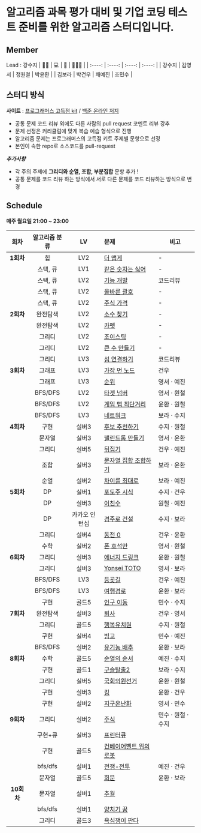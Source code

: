 # 알고리즘 과목 평가 대비 및 기업 코딩 테스트 준비를 위한 알고리즘 스터디입니다.

## Member

Lead : 강수지
| 🤸‍♂️ | 💻 | 📖 | 🤸🏻‍♀️ |
| :----: | :----: | :----: | :----: |
| 강수지 | 김영서 | 정원철 | 박윤환 |
| 김보라 | 박건우 | 채예진 | 조민수 |

## 스터디 방식

**사이트** : [프로그래머스 고득점 kit](https://school.programmers.co.kr/learn/challenges?tab=algorithm_practice_kit) /
[백준 온라인 저지](https://www.acmicpc.net/lectures)

-   공통 문제 코드 리뷰 외에도 다른 사람의 pull request 코멘트 리뷰 강추
-   문제 선정은 커리큘럼에 맞게 복습 예습 형식으로 진행
-   알고리즘 문제는 프로그래머스의 고득점 키트 주제별 문항으로 선정
-   본인이 속한 repo로 소스코드를 pull-request

***추가사항***
- 각 주의 주제에 **그리디와 순열, 조합, 부분집합** 문항 추가 !
- 공통 문제를 코드 리뷰 하는 방식에서 서로 다른 문제를 코드 리뷰하는 방식으로 변경

## Schedule

<b>매주 월요일 21:00 ~ 23:00</b>

| 회차  | 알고리즘 분류 | LV  | 문제                                                                                | 비고    |
| :---: | :-----------: | :-: | :---------------------------------------------------------------------------------- | -------- |
| **1회차** |      힙       | LV2 | [더 맵게](https://school.programmers.co.kr/learn/courses/30/lessons/42626)          | -        |
|  |   스택, 큐    | LV1 | [같은 숫자는 싫어](https://school.programmers.co.kr/learn/courses/30/lessons/12906) | -        |
|  |   스택, 큐    | LV2 | [기능 개발](https://school.programmers.co.kr/learn/courses/30/lessons/42586)        | 코드리뷰 |
|  |   스택, 큐    | LV2 | [올바른 괄호](https://school.programmers.co.kr/learn/courses/30/lessons/12909)      | -        |
|  |   스택, 큐    | LV2 | [주식 가격](https://school.programmers.co.kr/learn/courses/30/lessons/42584)        | -        |
| **2회차** |   완전탐색    | LV2 | [소수 찾기](https://school.programmers.co.kr/learn/courses/30/lessons/42839)        | -        |
|  |   완전탐색    | LV2 | [카펫](https://school.programmers.co.kr/learn/courses/30/lessons/42842)             | -        |
|  |   그리디    | LV2 | [조이스틱](https://school.programmers.co.kr/learn/courses/30/lessons/42860)         | -        |
|  |   그리디    | LV2 | [큰 수 만들기](https://school.programmers.co.kr/learn/courses/30/lessons/42883)     | -        |
|  |   그리디    | LV3 | [섬 연결하기](https://school.programmers.co.kr/learn/courses/30/lessons/42861)      | 코드리뷰 |
| **3회차** |   그래프    | LV3 | [가장 먼 노드](https://school.programmers.co.kr/learn/courses/30/lessons/49189)        | 건우        |
|  |   그래프    | LV3 | [순위](https://school.programmers.co.kr/learn/courses/30/lessons/49191)             | 영서 · 예진        |
|  |   BFS/DFS    | LV2 | [타겟 넘버](https://school.programmers.co.kr/learn/courses/30/lessons/43165)         | 영서 · 원철        |
|  |   BFS/DFS    | LV2 | [게임 맵 최단거리](https://school.programmers.co.kr/learn/courses/30/lessons/1844)     | 윤환 · 원철    |
|  |   BFS/DFS    | LV3 | [네트워크](https://school.programmers.co.kr/learn/courses/30/lessons/43162)      | 보라 · 수지 |
| **4회차** | 구현 | 실버3 | [후보 추천하기](https://www.acmicpc.net/problem/1713) | 수지 · 원철 |
| | 문자열 | 실버3 | [팰린드롬 만들기](https://www.acmicpc.net/problem/1213) | 영서 · 윤환 |
| | 그리디 | 실버5 | [뒤집기](https://www.acmicpc.net/problem/1439) | 건우 · 예진 |
| | 조합 | 실버3 | [문자열 집합 조합하기](https://www.acmicpc.net/problem/25328) | 보라 · 윤환 |
| | 순열 | 실버2 | [차이를 최대로](https://www.acmicpc.net/problem/10819) | 보라 · 예진 |
| **5회차**| DP | 실버1 | [포도주 시식](https://www.acmicpc.net/problem/2156) |수지 · 건우|
| | DP | 실버3 | [이친수](https://www.acmicpc.net/problem/2193) | 원철  · 예진|
| | DP | 카카오 인턴십 | [경주로 건설](https://school.programmers.co.kr/learn/courses/30/lessons/67259) | 수지  · 보라 |
| | 그리디 | 실버4 | [동전 0](https://www.acmicpc.net/problem/11047) |건우  ·  윤환|
| | 수학 | 실버2 | [폰 호석만](https://www.acmicpc.net/problem/21275) | 영서  · 원철 |
| **6회차** | 그리디 | 실버3 | [에너지 드링크](https://www.acmicpc.net/problem/20115) | 윤환  · 원철 |
| | 그리디 | 실버3 | [Yonsei TOTO](https://www.acmicpc.net/problem/12018) | 영서  · 보라 |
| | BFS/DFS | LV3 | [등굣길](https://school.programmers.co.kr/learn/courses/30/lessons/42898) | 건우  · 예진 |
| | BFS/DFS | LV3 | [여행경로](https://school.programmers.co.kr/learn/courses/30/lessons/43164) | 윤환  · 보라 |
| | 구현 | 골드5 | [인구 이동](https://www.acmicpc.net/problem/16234) | 민수  · 수지|
| **7회차** | 완전탐색 | 실버3 | [퇴사](https://www.acmicpc.net/problem/14501) | 건우  · 영서 |
| | 그리디 | 골드5 | [행복유치원](https://www.acmicpc.net/problem/13164) |  수지  · 원철  |
| | 구현 | 실버4 | [빙고](https://www.acmicpc.net/problem/2578) |  민수  · 예진  |
| | BFS/DFS | 실버2 | [유기농 배추](https://www.acmicpc.net/problem/1012) |  윤환  · 보라  |
| **8회차** | 수학 | 골드5 | [순열의 순서](https://www.acmicpc.net/problem/1722) | 예진  · 수지 | 
| | 구현 | 골드1 | [구슬탈출2](https://www.acmicpc.net/problem/13460) | 보라  · 수지 | 
| | 그리디 | 실버5 | [국회의원선거](https://www.acmicpc.net/problem/1417) | 윤환  · 원철 | 
| | 구현 | 실버3 | [킹](https://www.acmicpc.net/problem/1063) | 윤환 · 건우 |
| | 구현 | 실버2 | [지구온난화](https://www.acmicpc.net/problem/5212) | 영서  · 민수 |
| **9회차** | 그리디 | 실버2 | [주식](https://www.acmicpc.net/problem/11501) | 민수 · 원철 · 수지 |
| | 구현+큐 | 실버3 | [프린터큐](https://www.acmicpc.net/problem/1966) | |
| | 구현 | 골드5 | [컨베이어벨트 위의 로봇](https://www.acmicpc.net/problem/20055) |  |
| | bfs/dfs | 실버1 | [전쟁-전투](https://www.acmicpc.net/problem/1303) | 예진 · 건우 |
| | 문자열 | 골드5 | [회문](https://www.acmicpc.net/problem/17609) | 윤환 · 보라 |
|**10회차**|문자열|실버1|[추월](https://www.acmicpc.net/problem/2002)||
| |bfs/dfs|실버1|[양치기 꿍](https://www.acmicpc.net/problem/3187)||
| |그리디|골드3|[욕심쟁이 판다](https://www.acmicpc.net/problem/1937)||
